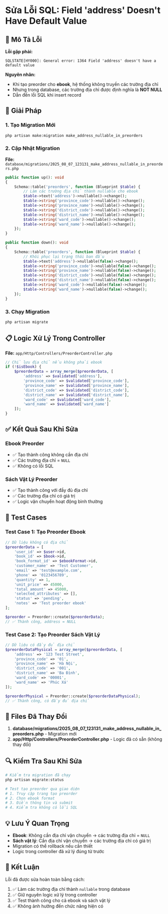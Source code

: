 # Sửa Lỗi SQL: Field 'address' Doesn't Have Default Value

## 🚨 Mô Tả Lỗi

**Lỗi gặp phải:**
```
SQLSTATE[HY000]: General error: 1364 Field 'address' doesn't have a default value
```

**Nguyên nhân:**
- Khi tạo preorder cho **ebook**, hệ thống không truyền các trường địa chỉ
- Nhưng trong database, các trường địa chỉ được định nghĩa là **NOT NULL**
- Dẫn đến lỗi SQL khi insert record

## 🔧 Giải Pháp

### 1. Tạo Migration Mới

```bash
php artisan make:migration make_address_nullable_in_preorders
```

### 2. Cập Nhật Migration

**File:** `database/migrations/2025_08_07_123131_make_address_nullable_in_preorders.php`

```php
public function up(): void
{
    Schema::table('preorders', function (Blueprint $table) {
        // Làm các trường địa chỉ thành nullable cho ebook
        $table->text('address')->nullable()->change();
        $table->string('province_code')->nullable()->change();
        $table->string('province_name')->nullable()->change();
        $table->string('district_code')->nullable()->change();
        $table->string('district_name')->nullable()->change();
        $table->string('ward_code')->nullable()->change();
        $table->string('ward_name')->nullable()->change();
    });
}

public function down(): void
{
    Schema::table('preorders', function (Blueprint $table) {
        // Khôi phục lại trạng thái ban đầu
        $table->text('address')->nullable(false)->change();
        $table->string('province_code')->nullable(false)->change();
        $table->string('province_name')->nullable(false)->change();
        $table->string('district_code')->nullable(false)->change();
        $table->string('district_name')->nullable(false)->change();
        $table->string('ward_code')->nullable(false)->change();
        $table->string('ward_name')->nullable(false)->change();
    });
}
```

### 3. Chạy Migration

```bash
php artisan migrate
```

## 📋 Logic Xử Lý Trong Controller

**File:** `app/Http/Controllers/PreorderController.php`

```php
// Chỉ lưu địa chỉ nếu không phải ebook
if (!$isEbook) {
    $preorderData = array_merge($preorderData, [
        'address' => $validated['address'],
        'province_code' => $validated['province_code'],
        'province_name' => $validated['province_name'],
        'district_code' => $validated['district_code'],
        'district_name' => $validated['district_name'],
        'ward_code' => $validated['ward_code'],
        'ward_name' => $validated['ward_name']
    ]);
}
```

## ✅ Kết Quả Sau Khi Sửa

### Ebook Preorder
- ✅ Tạo thành công không cần địa chỉ
- ✅ Các trường địa chỉ = `NULL`
- ✅ Không có lỗi SQL

### Sách Vật Lý Preorder
- ✅ Tạo thành công với đầy đủ địa chỉ
- ✅ Các trường địa chỉ có giá trị
- ✅ Logic vận chuyển hoạt động bình thường

## 🧪 Test Cases

### Test Case 1: Tạo Preorder Ebook
```php
// Dữ liệu không có địa chỉ
$preorderData = [
    'user_id' => $user->id,
    'book_id' => $book->id,
    'book_format_id' => $ebookFormat->id,
    'customer_name' => 'Test Customer',
    'email' => 'test@example.com',
    'phone' => '0123456789',
    'quantity' => 1,
    'unit_price' => 45000,
    'total_amount' => 45000,
    'selected_attributes' => [],
    'status' => 'pending',
    'notes' => 'Test preorder ebook'
];

$preorder = Preorder::create($preorderData);
// ✅ Thành công, address = NULL
```

### Test Case 2: Tạo Preorder Sách Vật Lý
```php
// Dữ liệu có đầy đủ địa chỉ
$preorderDataPhysical = array_merge($preorderData, [
    'address' => '123 Test Street',
    'province_code' => '01',
    'province_name' => 'Hà Nội',
    'district_code' => '001',
    'district_name' => 'Ba Đình',
    'ward_code' => '00001',
    'ward_name' => 'Phúc Xá'
]);

$preorderPhysical = Preorder::create($preorderDataPhysical);
// ✅ Thành công, có đầy đủ địa chỉ
```

## 📁 Files Đã Thay Đổi

1. **database/migrations/2025_08_07_123131_make_address_nullable_in_preorders.php** - Migration mới
2. **app/Http/Controllers/PreorderController.php** - Logic đã có sẵn (không thay đổi)

## 🔍 Kiểm Tra Sau Khi Sửa

```bash
# Kiểm tra migration đã chạy
php artisan migrate:status

# Test tạo preorder qua giao diện
# 1. Truy cập trang tạo preorder
# 2. Chọn ebook format
# 3. Điền thông tin và submit
# 4. Kiểm tra không có lỗi SQL
```

## 💡 Lưu Ý Quan Trọng

- **Ebook**: Không cần địa chỉ vận chuyển → các trường địa chỉ = `NULL`
- **Sách vật lý**: Cần địa chỉ vận chuyển → các trường địa chỉ có giá trị
- Migration có thể rollback nếu cần thiết
- Logic trong controller đã xử lý đúng từ trước

## 🎯 Kết Luận

Lỗi đã được sửa hoàn toàn bằng cách:
1. ✅ Làm các trường địa chỉ thành `nullable` trong database
2. ✅ Giữ nguyên logic xử lý trong controller
3. ✅ Test thành công cho cả ebook và sách vật lý
4. ✅ Không ảnh hưởng đến chức năng hiện có
